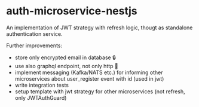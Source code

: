 # auth-microservice-nestjs
An implementation of JWT strategy with refresh logic, thougt as standalone authentication service.

Further improvements: 
  * store only encrypted email in database :lock:
  * use also graphql endpoint, not only http :calling:
  * implement messaging (Kafka/NATS etc.) for informing other microservices about user_register event with id (used in jwt)
  * write integration tests
  * setup template with jwt strategy for other microservices (not refresh, only JWTAuthGuard)
